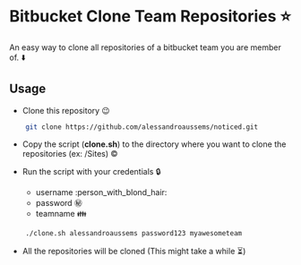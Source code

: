 # Bitbucket Clone Team Repositories :star:
An easy way to clone all repositories of a bitbucket team you are member of. :arrow_down:

## Usage

- Clone this repository :wink:
```bash
    git clone https://github.com/alessandroaussems/noticed.git
```
- Copy the script (**clone.sh**) to the directory where you want to clone the repositories (ex: /Sites) :copyright:
- Run the script with your credentials :lock:

    - username :person_with_blond_hair:
    - password :secret:
    - teamname :family:
    
```bash
    ./clone.sh alessandroaussems password123 myawesometeam
```
- All the repositories will be cloned (This might take a while :hourglass_flowing_sand:)

